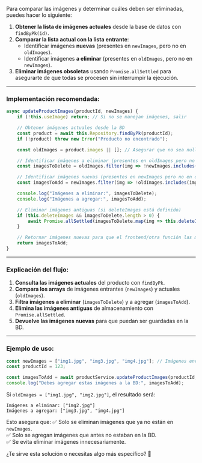 Para comparar las imágenes y determinar cuáles deben ser eliminadas, puedes hacer lo siguiente:

1. **Obtener la lista de imágenes actuales** desde la base de datos con `findByPk(id)`.
2. **Comparar la lista actual con la lista entrante**:
   - Identificar imágenes **nuevas** (presentes en `newImages`, pero no en `oldImages`).
   - Identificar imágenes **a eliminar** (presentes en `oldImages`, pero no en `newImages`).
3. **Eliminar imágenes obsoletas** usando `Promise.allSettled` para asegurarte de que todas se procesen sin interrumpir la ejecución.

---

### Implementación recomendada:

```javascript
async updateProductImages(productId, newImages) {
    if (!this.useImage) return; // Si no se manejan imágenes, salir

    // Obtener imágenes actuales desde la BD
    const product = await this.Repository.findByPk(productId);
    if (!product) throw new Error("Producto no encontrado");

    const oldImages = product.images || []; // Asegurar que no sea null/undefined

    // Identificar imágenes a eliminar (presentes en oldImages pero no en newImages)
    const imagesToDelete = oldImages.filter(img => !newImages.includes(img));

    // Identificar imágenes nuevas (presentes en newImages pero no en oldImages)
    const imagesToAdd = newImages.filter(img => !oldImages.includes(img));

    console.log("Imágenes a eliminar:", imagesToDelete);
    console.log("Imágenes a agregar:", imagesToAdd);

    // Eliminar imágenes antiguas (si deleteImages está definido)
    if (this.deleteImages && imagesToDelete.length > 0) {
        await Promise.allSettled(imagesToDelete.map(img => this.deleteImages(img)));
    }

    // Retornar imágenes nuevas para que el frontend/otra función las maneje
    return imagesToAdd;
}
```

---

### **Explicación del flujo:**
1. **Consulta las imágenes actuales** del producto con `findByPk`.
2. **Compara los arrays** de imágenes entrantes (`newImages`) y actuales (`oldImages`).
3. **Filtra imágenes a eliminar** (`imagesToDelete`) y a agregar (`imagesToAdd`).
4. **Elimina las imágenes antiguas** de almacenamiento con `Promise.allSettled`.
5. **Devuelve las imágenes nuevas** para que puedan ser guardadas en la BD.

---

### **Ejemplo de uso:**
```javascript
const newImages = ["img1.jpg", "img3.jpg", "img4.jpg"]; // Imágenes enviadas en la actualización
const productId = 123;

const imagesToAdd = await productService.updateProductImages(productId, newImages);
console.log("Debes agregar estas imágenes a la BD:", imagesToAdd);
```
Si `oldImages = ["img1.jpg", "img2.jpg"]`, el resultado será:
```plaintext
Imágenes a eliminar: ["img2.jpg"]
Imágenes a agregar: ["img3.jpg", "img4.jpg"]
```

Esto asegura que:
✅ Solo se eliminan imágenes que ya no están en `newImages`.  
✅ Solo se agregan imágenes que antes no estaban en la BD.  
✅ Se evita eliminar imágenes innecesariamente.

¿Te sirve esta solución o necesitas algo más específico? 🚀